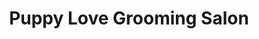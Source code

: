 ---
title: "Puppy Love Grooming Salon"
url: /north-east/puppy-love-grooming-salon/
shop: pet grooming
---